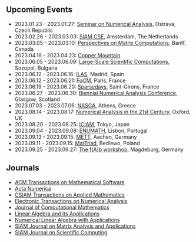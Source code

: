 ## Upcoming Events

* 2023.01.23 - 2023.01.27: [Seminar on Numerical Analysis](https://www.ugn.cas.cz/event/2023/sna/), Ostrava, Czech Republic
* 2023.02.26 - 2023.03.03: [SIAM CSE](https://www.siam.org/conferences/cm/conference/cse23), Amsterdam, The Netherlands
* 2023.03.05 - 2023.03.10: [Perspectives on Matrix Computations](https://www.birs.ca/events/2023/5-day-workshops/23w5108), Banff, Canada
* 2023.04.16 - 2023.04.23: [Copper Mountain](https://grandmaster.colorado.edu/copper/)
* 2023.06.05 - 2023.06.09: [Large-Scale Scientific Computations](https://parallel.bas.bg/Conferences/SciCom23/), Sozopol, Bulgaria
* 2023.06.12 - 2023.06.16: [ILAS](https://ilas2023.es), Madrid, Spain
* 2023.06.12 - 2023.06.21: [FoCM](https://focm2023.org), Paris, France
* 2023.06.19 - 2023.06.20: [Sparsedays](https://sparsedays.cerfacs.fr/en/), Saint-Girons, France
* 2023.06.27 - 2023.06.30: [Biennial Numerical Analysis Conference](https://numericalanalysisconference.org.uk), Glasgow, Scotland
* 2023.07.03 - 2023.07.06: [NASCA](https://nasca23.univ-littoral.fr), Athens, Greece
* 2023.08.14 - 2023.08.17: [Numerical Analysis in the 21st Century](https://21stcenturyna.github.io), Oxford, UK
* 2023.08.20 - 2023.08.25: [ICIAM](https://iciam2023.org), Tokyo, Japan
* 2023.09.04 - 2023.09.08: [ENUMATH](https://enumath2023.com), Lisbon, Portugal
* 2023.09.13 - 2023.09.15: [METT](https://www.igpm.rwth-aachen.de/workshop/mett2023), Aachen, Germany
* 2023.09.11 - 2023.09.15: [MatTriad](https://sparrow.up.poznan.pl/mattriad2023/), Bedlewo, Poland
* 2023.09.25 - 2023.09.27: [The f(A)b workshop](https://indico3.mpi-magdeburg.mpg.de/event/30/), Magdeburg, Germany

## Journals

* [ACM Transactions on Mathematical Software](https://dl.acm.org/toc/toms/current)
* [Acta Numerica](https://www.cambridge.org/core/journals/acta-numerica)
* [CSIAM Transactions on Applied Mathematics](https://www.global-sci.org/csiam-am)
* [Electronic Transactions on Numerical Analysis](https://etna.math.kent.edu)
* [Journal of Computational Mathematics](https://www.global-sci.org/jcm)
* [Linear Algebra and its Applications](https://www.sciencedirect.com/journal/linear-algebra-and-its-applications/issues)
* [Numerical Linear Algebra with Applications](https://onlinelibrary.wiley.com/journal/10991506)
* [SIAM Journal on Matrix Analysis and Applications](https://epubs.siam.org/toc/sjmael/current)
* [SIAM Journal on Scientific Computing](https://epubs.siam.org/toc/sijcd4/current)